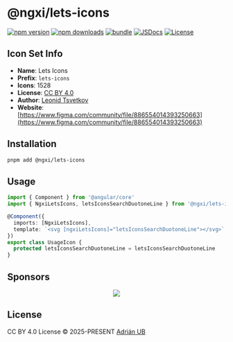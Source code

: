 # @ngxi/lets-icons

[![npm version][npm-version-src]][npm-version-href]
[![npm downloads][npm-downloads-src]][npm-downloads-href]
[![bundle][bundle-src]][bundle-href]
[![JSDocs][jsdocs-src]][jsdocs-href]
[![License][license-src]][license-href]

## Icon Set Info

- **Name**: Lets Icons
- **Prefix**: `lets-icons`
- **Icons**: 1528
- **License**: [CC BY 4.0](https://creativecommons.org/licenses/by/4.0/)
- **Author**: [Leonid Tsvetkov](https://www.figma.com/community/file/886554014393250663)
- **Website**: [https://www.figma.com/community/file/886554014393250663](https://www.figma.com/community/file/886554014393250663)

## Installation

```sh
pnpm add @ngxi/lets-icons
```

## Usage

```ts
import { Component } from '@angular/core'
import { NgxiLetsIcons, letsIconsSearchDuotoneLine } from '@ngxi/lets-icons'

@Component({
  imports: [NgxiLetsIcons],
  template: `<svg [ngxiLetsIcons]="letsIconsSearchDuotoneLine"></svg>`
})
export class UsageIcon {
  protected letsIconsSearchDuotoneLine = letsIconsSearchDuotoneLine
}
```

## Sponsors

<p align="center">
  <a href="https://cdn.jsdelivr.net/gh/adrian-ub/static/sponsors.svg">
    <img src='https://cdn.jsdelivr.net/gh/adrian-ub/static/sponsors.svg'/>
  </a>
</p>

## License

CC BY 4.0 License © 2025-PRESENT [Adrián UB](https://github.com/adrian-ub)

<!-- Badges -->

[npm-version-src]: https://img.shields.io/npm/v/@ngxi/lets-icons?style=flat&colorA=080f12&colorB=1fa669
[npm-version-href]: https://npmjs.com/package/@ngxi/lets-icons
[npm-downloads-src]: https://img.shields.io/npm/dm/@ngxi/lets-icons?style=flat&colorA=080f12&colorB=1fa669
[npm-downloads-href]: https://npmjs.com/package/@ngxi/lets-icons
[bundle-src]: https://img.shields.io/bundlephobia/minzip/@ngxi/lets-icons?style=flat&colorA=080f12&colorB=1fa669&label=minzip
[bundle-href]: https://bundlephobia.com/result?p=@ngxi/lets-icons
[license-src]: https://img.shields.io/npm/l/@ngxi/lets-icons?style=flat&colorA=080f12&colorB=1fa669
[license-href]: https://github.com/adrian-ub/ngxi/blob/main/LICENSE
[jsdocs-src]: https://img.shields.io/badge/jsdocs-reference-080f12?style=flat&colorA=080f12&colorB=1fa669
[jsdocs-href]: https://www.jsdocs.io/package/@ngxi/lets-icons
